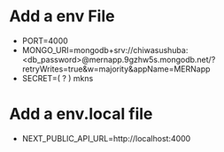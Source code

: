 # Add a env File 

- PORT=4000
- MONGO_URI=mongodb+srv://chiwasushuba:<db_password>@mernapp.9gzhw5s.mongodb.net/?retryWrites=true&w=majority&appName=MERNapp
- SECRET=( ? ) mkns

# Add a env.local file
- NEXT_PUBLIC_API_URL=http://localhost:4000
